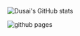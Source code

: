 ![Dusai's GitHub stats](https://github-readme-stats.vercel.app/api?username=kongShuai)


 ![github pages](https://kongkhuai.github.io/kongShuai/)

